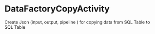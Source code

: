 # DataFactoryCopyActivity
Create Json (input, output, pipeline ) for copying data from SQL Table to SQL Table
